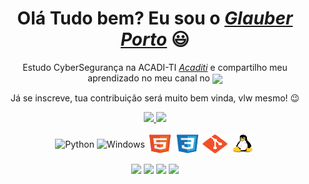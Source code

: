 <div>
  <h1 align="center">Olá Tudo bem? Eu sou o <a href="https://www.linkedin.com/in/glauberporto/"><i>Glauber Porto</i></a> 😃️</h1>
  <p align="center">Estudo CyberSegurança na ACADI-TI <a href="https://www.acaditi.com.br/"><i>Acaditi</i></a> e compartilho meu aprendizado no meu canal no <a href="https://www.youtube.com/channel/UCPGldblyYxm6KPSW0R4tNBw<i>YouTube</i></a><span> 👉🏽️</span>
  <a align="rigth"  href="https://www.youtube.com/channel/UCPGldblyYxm6KPSW0R4tNBw?sub_confirmation=1" target="_blank">
    <img width="10%" align="center" valign="middle" src="https://img.shields.io/youtube/channel/subscribers/UCPGldblyYxm6KPSW0R4tNBw?label=CyberData&style=social  " target="_blank" />
  </a><br>
  <p align="center">Já se inscreve, tua contribuição será muito bem vinda, vlw mesmo! 😉️</h2>
</div>


<!-- <h1 align="center"> 
  Trybe
</h1>

<p align="center"><i>"A Acadi-TI é uma empresa especialista em capacitações e consultoria de TI voltada a empresas de diversos portes e mercados de atuação, bem como a profissionais de TI que buscam desenvolver suas competências."</i></p> -->

<div align="center">
  <a href="https://github.com/glauberporto">
    <img height="150em" src="https://github-readme-stats.vercel.app/api?username=glauberporto&count_private=true&include_all_commits=true&show_icons=true&theme=dracula&hide_border=false&show_owner=true"/>
    <img height="150em" src="https://github-readme-stats.vercel.app/api/top-langs/?username=glauberporto&theme=dracula&hide_border=false&&layout=compact"/>
  </a>
</div>

<div align="center" valign="top"><br>
  <img align="center" alt="Python" height="30" width="40" src="https://cdn.jsdelivr.net/gh/devicons/devicon/icons/python/python-original.svg">
  <img align="center" alt="Windows" height="30" width="40" src="https://cdn.jsdelivr.net/gh/devicons/devicon/icons/windows8/windows8-original.svg">
  <img align="center" alt="HTML" height="30" width="40" src="https://raw.githubusercontent.com/devicons/devicon/master/icons/html5/html5-original.svg">
  <img align="center" alt="CSS" height="30" width="40" src="https://raw.githubusercontent.com/devicons/devicon/master/icons/css3/css3-original.svg">
  <img align="center" alt="git" height="30" width="40" src="https://raw.githubusercontent.com/devicons/devicon/master/icons/git/git-original.svg">
  <img align="center" alt="linux" height="30" width="40" src="https://raw.githubusercontent.com/devicons/devicon/master/icons/linux/linux-original.svg">
</div><br>

<div align="center">
  <a href="https://www.youtube.com/channel/UCPGldblyYxm6KPSW0R4tNBw?sub_confirmation=1" target="_blank"><img src="https://img.shields.io/badge/YouTube-FF0000?style=for-the-badge&logo=youtube&logoColor=white" target="_blank"></a>
  <a href="https://www.instagram.com/cyberdata_/" target="_blank"><img src="https://img.shields.io/badge/-Instagram-%23E4405F?style=for-the-badge&logo=instagram&logoColor=white" target="_blank"></a>
   <a href="https://www.linkedin.com/in/glauberporto/" target="_blank"><img src="https://img.shields.io/badge/-LinkedIn-%230077B5?style=for-the-badge&logo=linkedin&logoColor=white" target="_blank"></a> 
  <a href="mailto:glauberporto@gmail.com"><img src="https://img.shields.io/badge/-Gmail-%23333?style=for-the-badge&logo=gmail&logoColor=white" target="_blank"></a>
</div>
